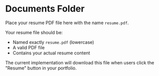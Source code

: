 # Documents Folder

Place your resume PDF file here with the name `resume.pdf`.

Your resume file should be:

- Named exactly `resume.pdf` (lowercase)
- A valid PDF file
- Contains your actual resume content

The current implementation will download this file when users click the "Resume" button in your portfolio.
